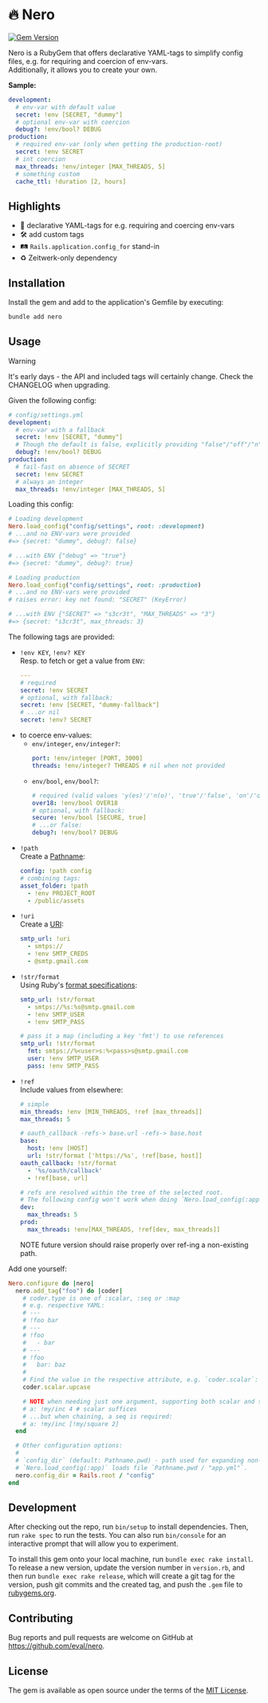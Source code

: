 # 🔥 Nero 

[![Gem Version](https://badge.fury.io/rb/nero.svg)](https://badge.fury.io/rb/nero)

Nero is a RubyGem that offers declarative YAML-tags to simplify config files, e.g. for requiring and coercion of env-vars.  
Additionally, it allows you to create your own.

**Sample:**

```yaml
development:
  # env-var with default value
  secret: !env [SECRET, "dummy"]
  # optional env-var with coercion
  debug?: !env/bool? DEBUG
production:
  # required env-var (only when getting the production-root)
  secret: !env SECRET
  # int coercion
  max_threads: !env/integer [MAX_THREADS, 5]
  # something custom
  cache_ttl: !duration [2, hours]
```

## Highlights

* 💎 declarative YAML-tags for e.g. requiring and coercing env-vars
* 🛠️ add custom tags
* 🛤️ `Rails.application.config_for` stand-in
* ♻️ Zeitwerk-only dependency

## Installation

Install the gem and add to the application's Gemfile by executing:

```bash
bundle add nero
```

## Usage

> [!WARNING]  
> It's early days - the API and included tags will certainly change. Check the CHANGELOG when upgrading.

Given the following config:
```yaml
# config/settings.yml
development:
  # env-var with a fallback
  secret: !env [SECRET, "dummy"]
  # Though the default is false, explicitly providing "false"/"off"/"n"/"no" also works.
  debug?: !env/bool? DEBUG
production:
  # fail-fast on absence of SECRET
  secret: !env SECRET
  # always an integer
  max_threads: !env/integer [MAX_THREADS, 5]
```

Loading this config:

```ruby
# Loading development
Nero.load_config("config/settings", root: :development)
# ...and no ENV-vars were provided
#=> {secret: "dummy", debug?: false}

# ...with ENV {"debug" => "true"}
#=> {secret: "dummy", debug?: true}

# Loading production
Nero.load_config("config/settings", root: :production)
# ...and no ENV-vars were provided
# raises error: key not found: "SECRET" (KeyError)

# ...with ENV {"SECRET" => "s3cr3t", "MAX_THREADS" => "3"}
#=> {secret: "s3cr3t", max_threads: 3}
```

The following tags are provided:
- `!env KEY`, `!env? KEY`  
  Resp. to fetch or get a value from `ENV`:
  ```yaml
  ---
  # required
  secret: !env SECRET
  # optional, with fallback:
  secret: !env [SECRET, "dummy-fallback"]
  # ...or nil
  secret: !env? SECRET
  ```
- to coerce env-values:
  - `env/integer`, `env/integer?`:  
    ```yaml
    port: !env/integer [PORT, 3000]
    threads: !env/integer? THREADS # nil when not provided
    ```
  - `env/bool`, `env/bool?`:  
    ```yaml
    # required (valid values 'y(es)'/'n(o)', 'true'/'false', 'on'/'off')
    over18: !env/bool OVER18
    # optional, with fallback:
    secure: !env/bool [SECURE, true]
    # ...or false:
    debug?: !env/bool? DEBUG
    ```
- `!path`  
  Create a [Pathname](https://rubyapi.org/3.4/o/pathname):
  ```yaml
  config: !path config
  # combining tags:
  asset_folder: !path
    - !env PROJECT_ROOT
    - /public/assets
  ```
- `!uri`  
  Create a [URI](https://rubyapi.org/3.4/o/uri):
  ```yaml
  smtp_url: !uri
    - smtps://
    - !env SMTP_CREDS
    - @smtp.gmail.com
  ```
- `!str/format`  
  Using Ruby's [format specifications](https://docs.ruby-lang.org/en/master/format_specifications_rdoc.html):
  ```yaml
  smtp_url: !str/format
    - smtps://%s:%s@smtp.gmail.com
    - !env SMTP_USER
    - !env SMTP_PASS
  
  # pass it a map (including a key 'fmt') to use references
  smtp_url: !str/format
    fmt: smtps://%<user>s:%<pass>s@smtp.gmail.com
    user: !env SMTP_USER
    pass: !env SMTP_PASS
  ```
- `!ref`  
  Include values from elsewhere:
  ```yaml
  # simple
  min_threads: !env [MIN_THREADS, !ref [max_threads]]
  max_threads: 5
  
  # oauth_callback -refs-> base.url -refs-> base.host
  base:
    host: !env [HOST]
    url: !str/format ['https://%s', !ref[base, host]]
  oauth_callback: !str/format
    - '%s/oauth/callback'
    - !ref[base, url]

  # refs are resolved within the tree of the selected root.
  # The following config won't work when doing `Nero.load_config(:app, root: :prod)`
  dev:
    max_threads: 5
  prod:
    max_threads: !env[MAX_THREADS, !ref[dev, max_threads]]
  ```
  NOTE future version should raise properly over ref-ing a non-existing path.
  

Add one yourself:
```ruby
Nero.configure do |nero|
  nero.add_tag("foo") do |coder|
    # coder.type is one of :scalar, :seq or :map
    # e.g. respective YAML:
    # ---
    # !foo bar
    # ---
    # !foo
    #   - bar
    # ---
    # !foo
    #   bar: baz
    #
    # Find the value in the respective attribute, e.g. `coder.scalar`:
    coder.scalar.upcase

    # NOTE when needing just one argument, supporting both scalar and seq allows for chaining:
    # a: !my/inc 4 # scalar suffices
    # ...but when chaining, a seq is required:
    # a: !my/inc [!my/square 2]
  end

  # Other configuration options:
  #
  # `config_dir` (default: Pathname.pwd) - path used for expanding non-Pathnames passed to `load_config`, e.g.
  # `Nero.load_config(:app)` loads file `Pathname.pwd / "app.yml"`.
  nero.config_dir = Rails.root / "config"
end
```
<!-- newer version
With a custom class you can do more complex stuff
```ruby
class GitRootTag < Nero::BaseTag
  # Example usage:
  # config_path: !path/git [config]

  coder_types :seq

  def resolve(ctx)
    find_up(ctx[:file], ".git")&.join(*super)
  end

  # Find `file` in `path` or any of `path`'s ancestors.
  # Returns full Pathname when found, nil otherwise.
  def find_up(path, file)
    (path = path.parent) until path.root? || (path / file).exist?
    path unless path.root? 
  end
end

Nero.configure { _1.add_tag("path/git", klass: GitRootTag) }

# config/some.yml
config_folder: !path/git [config]

Nero.load_config((Pathname.pwd / "config/some.yml"), permitted_classes: [GitRootTag])
```
-->

## Development

After checking out the repo, run `bin/setup` to install dependencies. Then, run `rake spec` to run the tests. You can also run `bin/console` for an interactive prompt that will allow you to experiment.

To install this gem onto your local machine, run `bundle exec rake install`. To release a new version, update the version number in `version.rb`, and then run `bundle exec rake release`, which will create a git tag for the version, push git commits and the created tag, and push the `.gem` file to [rubygems.org](https://rubygems.org).

## Contributing

Bug reports and pull requests are welcome on GitHub at https://github.com/eval/nero.

## License

The gem is available as open source under the terms of the [MIT License](https://opensource.org/licenses/MIT).
